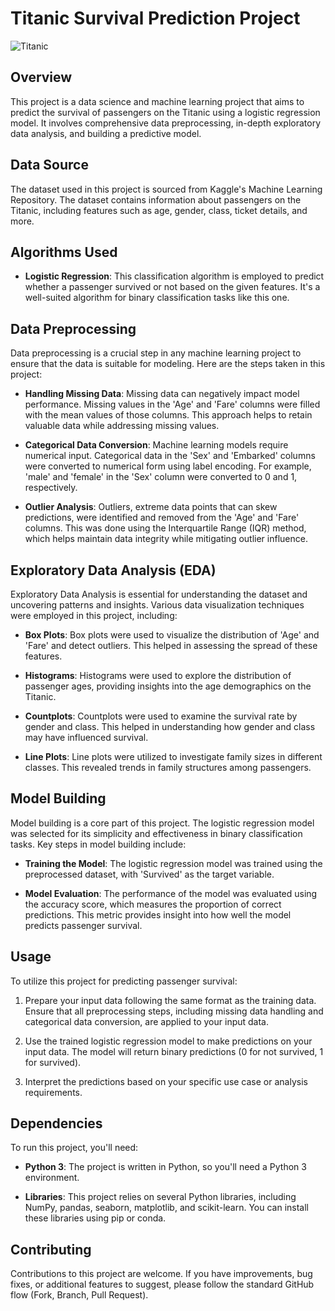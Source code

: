 # Titanic Survival Prediction Project

![Titanic](https://upload.wikimedia.org/wikipedia/commons/thumb/f/fd/RMS_Titanic_3.jpg/450px-RMS_Titanic_3.jpg)

## Overview
This project is a data science and machine learning project that aims to predict the survival of passengers on the Titanic using a logistic regression model. It involves comprehensive data preprocessing, in-depth exploratory data analysis, and building a predictive model.

## Data Source
The dataset used in this project is sourced from Kaggle's Machine Learning Repository. The dataset contains information about passengers on the Titanic, including features such as age, gender, class, ticket details, and more.

## Algorithms Used
- **Logistic Regression**: This classification algorithm is employed to predict whether a passenger survived or not based on the given features. It's a well-suited algorithm for binary classification tasks like this one.

## Data Preprocessing
Data preprocessing is a crucial step in any machine learning project to ensure that the data is suitable for modeling. Here are the steps taken in this project:

- **Handling Missing Data**: Missing data can negatively impact model performance. Missing values in the 'Age' and 'Fare' columns were filled with the mean values of those columns. This approach helps to retain valuable data while addressing missing values.

- **Categorical Data Conversion**: Machine learning models require numerical input. Categorical data in the 'Sex' and 'Embarked' columns were converted to numerical form using label encoding. For example, 'male' and 'female' in the 'Sex' column were converted to 0 and 1, respectively.

- **Outlier Analysis**: Outliers, extreme data points that can skew predictions, were identified and removed from the 'Age' and 'Fare' columns. This was done using the Interquartile Range (IQR) method, which helps maintain data integrity while mitigating outlier influence.

## Exploratory Data Analysis (EDA)
Exploratory Data Analysis is essential for understanding the dataset and uncovering patterns and insights. Various data visualization techniques were employed in this project, including:

- **Box Plots**: Box plots were used to visualize the distribution of 'Age' and 'Fare' and detect outliers. This helped in assessing the spread of these features.

- **Histograms**: Histograms were used to explore the distribution of passenger ages, providing insights into the age demographics on the Titanic.

- **Countplots**: Countplots were used to examine the survival rate by gender and class. This helped in understanding how gender and class may have influenced survival.

- **Line Plots**: Line plots were utilized to investigate family sizes in different classes. This revealed trends in family structures among passengers.

## Model Building
Model building is a core part of this project. The logistic regression model was selected for its simplicity and effectiveness in binary classification tasks. Key steps in model building include:

- **Training the Model**: The logistic regression model was trained using the preprocessed dataset, with 'Survived' as the target variable.

- **Model Evaluation**: The performance of the model was evaluated using the accuracy score, which measures the proportion of correct predictions. This metric provides insight into how well the model predicts passenger survival.

## Usage
To utilize this project for predicting passenger survival:

1. Prepare your input data following the same format as the training data. Ensure that all preprocessing steps, including missing data handling and categorical data conversion, are applied to your input data.

2. Use the trained logistic regression model to make predictions on your input data. The model will return binary predictions (0 for not survived, 1 for survived).

3. Interpret the predictions based on your specific use case or analysis requirements.

## Dependencies
To run this project, you'll need:

- **Python 3**: The project is written in Python, so you'll need a Python 3 environment.

- **Libraries**: This project relies on several Python libraries, including NumPy, pandas, seaborn, matplotlib, and scikit-learn. You can install these libraries using pip or conda.

## Contributing
Contributions to this project are welcome. If you have improvements, bug fixes, or additional features to suggest, please follow the standard GitHub flow (Fork, Branch, Pull Request).

